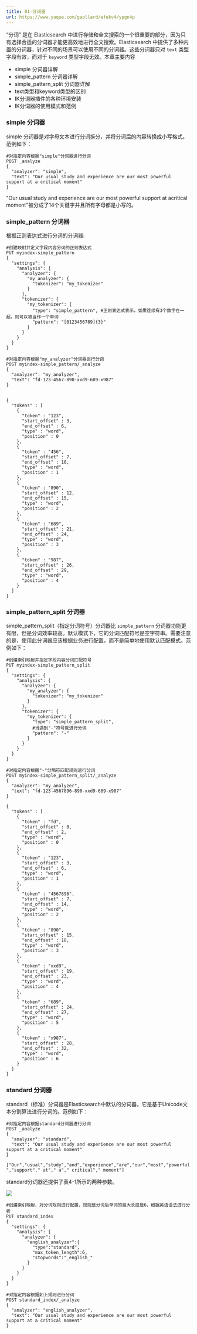 ```yaml
---
title: 01-分词器
url: https://www.yuque.com/gaollard/efekv4/ypgn4p
---
```


“分词” 是在 Elasticsearch 中进行存储和全文搜索的一个很重要的部分，因为只有选择合适的分词器才能更高效地进行全文搜索。Elasticsearch 中提供了多种内置的分词器，针对不同的场景可以使用不同的分词器。这些分词器只对 `text` 类型字段有效，而对于 `keyword` 类型字段无效。本章主要内容

- simple 分词器详解
- simple\_pattern 分词器详解
- simple\_pattern\_split 分词器详解
- text类型和keyword类型的区别
- IK分词器插件的各种环境安装
- IK分词器的使用模式和范例



### simple 分词器

simple 分词器是对字母文本进行分词拆分，并将分词后的内容转换成小写格式。范例如下：

```shell
#对指定内容根据"simple"分词器进行分词
POST _analyze
{
  "analyzer": "simple",
  "text": "Our usual study and experience are our most powerful support at a critical moment"
}
```

"Our usual study and experience are our most powerful support at acritical moment"被分成了14个关键字并且所有字母都是小写的。



### simple\_pattern 分词器

根据正则表达式进行分词的分词器:

```shell
#创建映射并定义字段内容分词的正则表达式
PUT myindex-simple_pattern
{
  "settings": {
    "analysis": {
      "analyzer": {
        "my_analyzer": {
          "tokenizer": "my_tokenizer"
        }
      },
      "tokenizer": {
        "my_tokenizer": {
          "type": "simple_pattern", #正则表达式表示，如果连续有3个数字在一起，则可以被当作一个单词
          "pattern": "[0123456789]{3}" 
        }
      }
    }
  }
}

#对指定内容根据"my_analyzer"分词器进行分词
POST myindex-simple_pattern/_analyze
{
  "analyzer": "my_analyzer",
  "text": "fd-123-4567-890-xxd9-689-x987"
}


{
  "tokens" : [
    {
      "token" : "123",
      "start_offset" : 3,
      "end_offset" : 6,
      "type" : "word",
      "position" : 0
    },
    {
      "token" : "456",
      "start_offset" : 7,
      "end_offset" : 10,
      "type" : "word",
      "position" : 1
    },
    {
      "token" : "890",
      "start_offset" : 12,
      "end_offset" : 15,
      "type" : "word",
      "position" : 2
    },
    {
      "token" : "689",
      "start_offset" : 21,
      "end_offset" : 24,
      "type" : "word",
      "position" : 3
    },
    {
      "token" : "987",
      "start_offset" : 26,
      "end_offset" : 29,
      "type" : "word",
      "position" : 4
    }
  ]
}
```



### simple\_pattern\_split 分词器

simple\_pattern\_split（指定分词符号）分词器比 `simple_pattern` 分词器功能更有限，但是分词效率较高。默认模式下，它的分词匹配符号是空字符串。需要注意的是，使用此分词器应该根据业务进行配置，而不是简单地使用默认匹配模式。范例如下：

```shell
#创建索引映射并指定字段内容分词匹配符号
PUT myindex-simple_pattern_split
{
  "settings": {
    "analysis": {
      "analyzer": {
        "my_analyzer": {
          "tokenizer": "my_tokenizer"
        }
      },
      "tokenizer": {
        "my_tokenizer": {
          "type": "simple_pattern_split",
          #当遇到"-"符号就进行分词
          "pattern": "-"
        }
      }
    }
  }
}

#对指定内容根据"-"分隔符匹配规则进行分词
POST myindex-simple_pattern_split/_analyze
{
  "analyzer": "my_analyzer",
  "text": "fd-123-4567896-890-xxd9-689-x987"
}

{
  "tokens" : [
    {
      "token" : "fd",
      "start_offset" : 0,
      "end_offset" : 2,
      "type" : "word",
      "position" : 0
    },
    {
      "token" : "123",
      "start_offset" : 3,
      "end_offset" : 6,
      "type" : "word",
      "position" : 1
    },
    {
      "token" : "4567896",
      "start_offset" : 7,
      "end_offset" : 14,
      "type" : "word",
      "position" : 2
    },
    {
      "token" : "890",
      "start_offset" : 15,
      "end_offset" : 18,
      "type" : "word",
      "position" : 3
    },
    {
      "token" : "xxd9",
      "start_offset" : 19,
      "end_offset" : 23,
      "type" : "word",
      "position" : 4
    },
    {
      "token" : "689",
      "start_offset" : 24,
      "end_offset" : 27,
      "type" : "word",
      "position" : 5
    },
    {
      "token" : "x987",
      "start_offset" : 28,
      "end_offset" : 32,
      "type" : "word",
      "position" : 6
    }
  ]
}
```



### standard 分词器

standard（标准）分词器是Elasticsearch中默认的分词器，它是基于Unicode文本分割算法进行分词的。范例如下：

```shell
#对指定内容根据standard分词器进行分词
POST _analyze
{
  "analyzer": "standard",
  "text": "Our usual study and experience are our most powerful support at a critical moment"
}

["Our","usual","study","and","experience","are","our","most","powerful ","support"," at"," a"," critical"," moment"]
```

standard分词器还提供了表4-1所示的两种参数。

![](https://s3.airtlab.com/elasticsearch/20220428213706.png)

```shell
#创建索引映射，对分词规则进行配置，规则是分词后单词的最大长度是6，根据英语语法进行分析
PUT standard_index
{
  "settings": {
    "analysis": {
      "analyzer": {
        "english_analyzer":{
          "type":"standard",
          "max_token_length":6,
          "stopwords":"_english_"
        }
      }
    }
  }
}

#对指定内容根据如上规则进行分词
POST standard_index/_analyze
{
  "analyzer": "english_analyzer",
  "text": "Our usual study and experience are our most powerful support at a critical moment"
}
```
